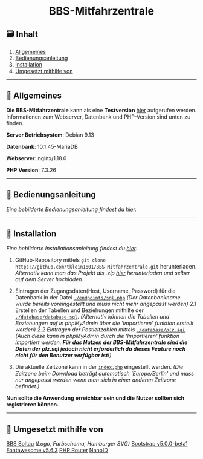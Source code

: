 <h1 align="center">BBS-Mitfahrzentrale</h1>

## :card_file_box: Inhalt

1. [Allgemeines](#allgemeines)
2. [Bedienungsanleitung](#page_facing_up-bedienungsanleitung)
3. [Installation](#wrench-installation)
4. [Umgesetzt mithilfe von](#link-umgesetzt-mithilfe-von)

---

## 🧐 Allgemeines

**Die BBS-MItfahrzentrale** kann als eine **Testversion** [hier](https://bbs.dulliag.de) aufgerufen werden. Informationen zum Webserver, Datenbank und PHP-Version sind unten zu finden.


**Server Betriebsystem**: Debian 9.13

**Datenbank**: 10.1.45-MariaDB

**Webserver**: nginx/1.18.0

**PHP Version**: 7.3.26

---

## :page_facing_up: Bedienungsanleitung

_Eine bebilderte Bedienungsanleitung findest du [hier](./assets/doc/Bedienungsanleitung.pdf)._

---

## :wrench: Installation

_Eine bebilderte Installationsanleitung findest du [hier](./assets/doc/Installieren.pdf)._

1. GitHub-Repository mittels `git clone https://github.com/tklein1801/BBS-Mitfahrzentrale.git` herunterladen. _Alternativ kann man das Projekt als .zip [hier](https://github.com/tklein1801/BBS-Mitfahrzentrale/archive/main.zip) herunterladen und selber auf dem Server hochladen._

2. Eintragen der Zugangsdaten(Host, Username, Password) für die Datenbank in der Datei [`./endpoints/sql.php`](endpoints/sql.php)
   _(Der Datenbankname wurde bereits voreingestellt und muss nicht mehr angepasst werden)_
   2.1 Erstellen der Tabellen und Beziehungen mithilfe der [`./database/database.sql`](database/database.sql).
   _(Alternativ können die Tabellen und Beziehungen auf in phpMyAdmin über die 'Importieren' funktion erstellt werden)_
   _2.2 Eintragen der Postleitzahlen mittels [`./database/plz.sql`](database/plz.sql)._
   _(Auch diese kann in phpMyAdmin durch die 'Importieren' funktion importiert werden. **Für das Nutzen der BBS-Mitfahrzentrale sind die Daten der plz.sql jedoch nicht erforderlich da dieses Feature noch nicht für den Benutzer verfügbar ist!**)_
3. Die aktuelle Zeitzone kann in der [`index.php`](index.php#L9) eingestellt werden.
   _(Die Zeitzone beim Download beträgt automatisch 'Europe/Berlin' und muss nur angepasst werden wenn man sich in einer anderen Zeitzone befindet.)_

**Nun sollte die Anwendung erreichbar sein und die Nutzer sollten sich registrieren können.**

---

## :link: Umgesetzt mithilfe von

[BBS Soltau](https://bbssoltau.de) _(Logo, Farbschema, Hamburger SVG)_
[Bootstrap v5.0.0-beta1](https://getbootstrap.com/)
[Fontawesome v5.6.3](https://fontawesome.com)
[PHP Router](https://github.com/steampixel/simplePHPRouter/tree/master)
[NanoID](https://github.com/ai/nanoid)

